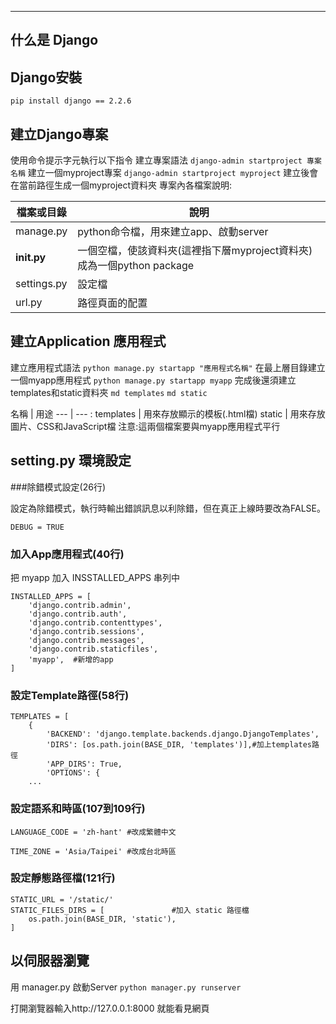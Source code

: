 ------

## 什么是 Django


## Django安裝
`pip install django == 2.2.6`

## 建立Django專案
使用命令提示字元執行以下指令
建立專案語法
`django-admin startproject 專案名稱`
建立一個myproject專案
`django-admin startproject myproject`
建立後會在當前路徑生成一個myproject資料夾
專案內各檔案說明:

 檔案或目錄    | 說明   
 ------       | -----    
 manage.py    | python命令檔，用來建立app、啟動server
 __init.py__  | 一個空檔，使該資料夾(這裡指下層myproject資料夾)成為一個python package 
 settings.py  | 設定檔
 url.py       | 路徑頁面的配置


## 建立Application 應用程式
建立應用程式語法
`python manage.py startapp "應用程式名稱"`
在最上層目錄建立一個myapp應用程式
`python manage.py startapp myapp`
完成後還須建立templates和static資料夾
`md templates`
`md static`

名稱      | 用途 
---       | ---    :
templates | 用來存放顯示的模板(.html檔)
static    | 用來存放圖片、CSS和JavaScript檔
注意:這兩個檔案要與myapp應用程式平行

## setting.py 環境設定

###除錯模式設定(26行)

設定為除錯模式，執行時輸出錯誤訊息以利除錯，但在真正上線時要改為FALSE。
```
DEBUG = TRUE
```
### 加入App應用程式(40行)
把 myapp 加入 INSSTALLED_APPS 串列中
```
INSTALLED_APPS = [
    'django.contrib.admin',
    'django.contrib.auth',
    'django.contrib.contenttypes',
    'django.contrib.sessions',
    'django.contrib.messages',
    'django.contrib.staticfiles',
    'myapp',  #新增的app
]

```

### 設定Template路徑(58行)
```
TEMPLATES = [
    {
        'BACKEND': 'django.template.backends.django.DjangoTemplates',
        'DIRS': [os.path.join(BASE_DIR, 'templates')],#加上templates路徑
        'APP_DIRS': True,
        'OPTIONS': {
    ...
```

### 設定語系和時區(107到109行)
```
LANGUAGE_CODE = 'zh-hant' #改成繁體中文

TIME_ZONE = 'Asia/Taipei' #改成台北時區

```

### 設定靜態路徑檔(121行)
```
STATIC_URL = '/static/'
STATIC_FILES_DIRS = [               #加入 static 路徑檔
    os.path.join(BASE_DIR, 'static'),
]

```

## 以伺服器瀏覽
用 manager.py 啟動Server
` python manager.py runserver `

打開瀏覽器輸入http://127.0.0.1:8000 就能看見網頁
